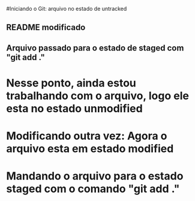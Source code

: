 #Iniciando o Git: arquivo no estado de untracked	


## README modificado


## Arquivo passado para o estado de staged com "git add ."

# Nesse ponto, ainda estou trabalhando com o arquivo, logo ele esta no estado unmodified

# Modificando outra vez: Agora o arquivo esta em estado modified

# Mandando o arquivo para o estado staged com o comando "git add ."

